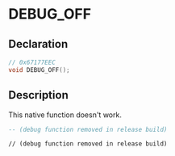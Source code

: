 # DEBUG_OFF

## Declaration
```cpp
// 0x67177EEC
void DEBUG_OFF();
```

## Description
This native function doesn't work.

```lua
-- (debug function removed in release build)
```

```squirrel
// (debug function removed in release build)
```